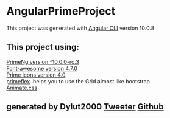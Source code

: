 # AngularPrimeProject

This project was generated with [Angular CLI](https://github.com/angular/angular-cli) version 10.0.8

## This project using:
[PrimeNg version ^10.0.0-rc.3](https://www.primefaces.org/primeng/showcase/#/)<br>
[Font-awesome version 4.7.0](https://fontawesome.com/v4.7.0/icons/)<br>
[Prime icons version 4.0](https://www.primefaces.org/primeng/showcase/#/icons)<br>
[primeflex](https://www.primefaces.org/primeng/showcase/#/primeflex/grid). helps you to use the Grid almost like bootstrap<br>
[Animate.css](https://animate.style/)<br>


## generated by Dylut2000 [Tweeter](https://twitter.com/dylut2000?lang=en) [Github](https://github.com/dylut2000)


